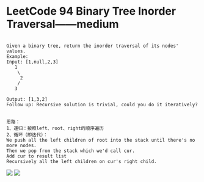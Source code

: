 # LeetCode 94 Binary Tree Inorder Traversal——medium


```

Given a binary tree, return the inorder traversal of its nodes' values.
Example:
Input: [1,null,2,3]
   1
    \
     2
    /
   3

Output: [1,3,2]
Follow up: Recursive solution is trivial, could you do it iteratively?


思路：
1、递归：按照left、root、right的顺序遍历
2、循环（即迭代）：
We push all the left children of root into the stack until there's no more nodes.
Then we pop from the stack which we'd call cur.
Add cur to result list
Recursively all the left children on cur's right child.

```
![](https://github.com/only-you/interview/blob/master/picture/94-1.png)
![](https://github.com/only-you/interview/blob/master/picture/94-2.png)
